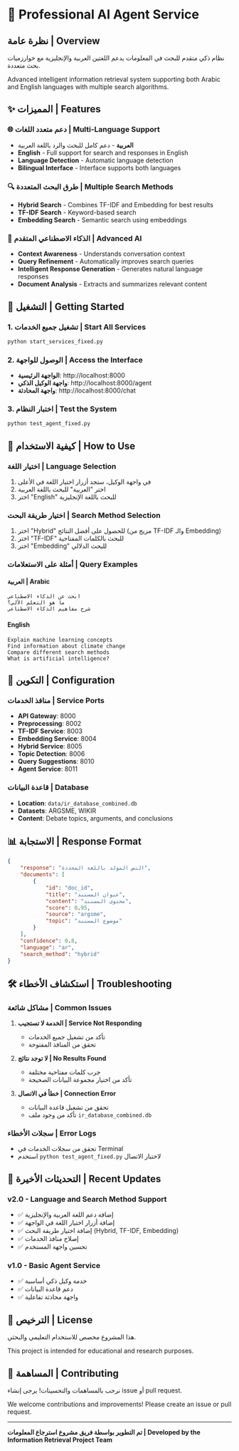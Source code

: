 # 🤖 Professional AI Agent Service

## نظرة عامة | Overview

نظام ذكي متقدم للبحث في المعلومات يدعم اللغتين العربية والإنجليزية مع خوارزميات بحث متعددة.

Advanced intelligent information retrieval system supporting both Arabic and English languages with multiple search algorithms.

## ✨ المميزات | Features

### 🌐 دعم متعدد اللغات | Multi-Language Support
- **العربية** - دعم كامل للبحث والرد باللغة العربية
- **English** - Full support for search and responses in English
- **Language Detection** - Automatic language detection
- **Bilingual Interface** - Interface supports both languages

### 🔍 طرق البحث المتعددة | Multiple Search Methods
- **Hybrid Search** - Combines TF-IDF and Embedding for best results
- **TF-IDF Search** - Keyword-based search
- **Embedding Search** - Semantic search using embeddings

### 🧠 الذكاء الاصطناعي المتقدم | Advanced AI
- **Context Awareness** - Understands conversation context
- **Query Refinement** - Automatically improves search queries
- **Intelligent Response Generation** - Generates natural language responses
- **Document Analysis** - Extracts and summarizes relevant content

## 🚀 التشغيل | Getting Started

### 1. تشغيل جميع الخدمات | Start All Services

```bash
python start_services_fixed.py
```

### 2. الوصول للواجهة | Access the Interface

- **الواجهة الرئيسية**: http://localhost:8000
- **واجهة الوكيل الذكي**: http://localhost:8000/agent
- **واجهة المحادثة**: http://localhost:8000/chat

### 3. اختبار النظام | Test the System

```bash
python test_agent_fixed.py
```

## 🎯 كيفية الاستخدام | How to Use

### اختيار اللغة | Language Selection
1. في واجهة الوكيل، ستجد أزرار اختيار اللغة في الأعلى
2. اختر "العربية" للبحث باللغة العربية
3. اختر "English" للبحث باللغة الإنجليزية

### اختيار طريقة البحث | Search Method Selection
1. اختر "Hybrid" للحصول على أفضل النتائج (مزيج من TF-IDF والـ Embedding)
2. اختر "TF-IDF" للبحث بالكلمات المفتاحية
3. اختر "Embedding" للبحث الدلالي

### أمثلة على الاستعلامات | Query Examples

#### العربية | Arabic
```
ابحث عن الذكاء الاصطناعي
ما هو التعلم الآلي؟
شرح مفاهيم الذكاء الاصطناعي
```

#### English
```
Explain machine learning concepts
Find information about climate change
Compare different search methods
What is artificial intelligence?
```

## 🔧 التكوين | Configuration

### منافذ الخدمات | Service Ports
- **API Gateway**: 8000
- **Preprocessing**: 8002
- **TF-IDF Service**: 8003
- **Embedding Service**: 8004
- **Hybrid Service**: 8005
- **Topic Detection**: 8006
- **Query Suggestions**: 8010
- **Agent Service**: 8011

### قاعدة البيانات | Database
- **Location**: `data/ir_database_combined.db`
- **Datasets**: ARGSME, WIKIR
- **Content**: Debate topics, arguments, and conclusions

## 📊 الاستجابة | Response Format

```json
{
    "response": "النص المولد باللغة المحددة",
    "documents": [
        {
            "id": "doc_id",
            "title": "عنوان المستند",
            "content": "محتوى المستند",
            "score": 0.95,
            "source": "argsme",
            "topic": "موضوع المستند"
        }
    ],
    "confidence": 0.8,
    "language": "ar",
    "search_method": "hybrid"
}
```

## 🛠️ استكشاف الأخطاء | Troubleshooting

### مشاكل شائعة | Common Issues

1. **الخدمة لا تستجيب | Service Not Responding**
   - تأكد من تشغيل جميع الخدمات
   - تحقق من المنافذ المفتوحة

2. **لا توجد نتائج | No Results Found**
   - جرب كلمات مفتاحية مختلفة
   - تأكد من اختيار مجموعة البيانات الصحيحة

3. **خطأ في الاتصال | Connection Error**
   - تحقق من تشغيل قاعدة البيانات
   - تأكد من وجود ملف `ir_database_combined.db`

### سجلات الأخطاء | Error Logs
- تحقق من سجلات الخدمات في Terminal
- استخدم `python test_agent_fixed.py` لاختبار الاتصال

## 🔄 التحديثات الأخيرة | Recent Updates

### v2.0 - Language and Search Method Support
- ✅ إضافة دعم اللغة العربية والإنجليزية
- ✅ إضافة أزرار اختيار اللغة في الواجهة
- ✅ إضافة اختيار طريقة البحث (Hybrid, TF-IDF, Embedding)
- ✅ إصلاح منافذ الخدمات
- ✅ تحسين واجهة المستخدم

### v1.0 - Basic Agent Service
- ✅ خدمة وكيل ذكي أساسية
- ✅ دعم قاعدة البيانات
- ✅ واجهة محادثة تفاعلية

## 📝 الترخيص | License

هذا المشروع مخصص للاستخدام التعليمي والبحثي.

This project is intended for educational and research purposes.

## 🤝 المساهمة | Contributing

نرحب بالمساهمات والتحسينات! يرجى إنشاء issue أو pull request.

We welcome contributions and improvements! Please create an issue or pull request.

---

**تم التطوير بواسطة فريق مشروع استرجاع المعلومات | Developed by the Information Retrieval Project Team** 